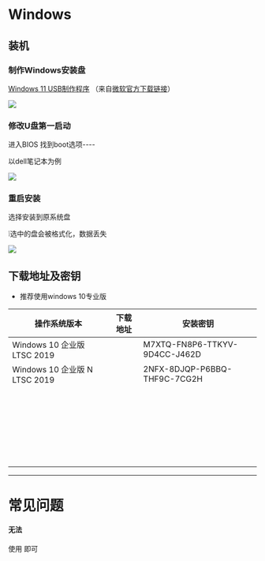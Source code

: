 # Windows

## 装机

### 制作Windows安装盘
[Windows 11 USB制作程序](https://baidu.com) （来自[微软官方下载链接](https://microsoft.com)）

![](https://kms.plus/taitc/w1.png)

### 修改U盘第一启动

进入BIOS 找到boot选项----

以dell笔记本为例

![](https://kms.plus/taitc/w2.png)


### 重启安装

选择安装到原系统盘 

❕选中的盘会被格式化，数据丢失

![](https://kms.plus/taitc/w3.png)

## 下载地址及密钥
* 推荐使用windows 10专业版 

| 操作系统版本 | 下载地址 | 安装密钥 |
| ------------ | ------------ | ------------  |
| Windows 10 企业版 LTSC 2019 |      | M7XTQ-FN8P6-TTKYV-9D4CC-J462D |
| Windows 10 企业版 N LTSC 2019 |      |2NFX-8DJQP-P6BBQ-THF9C-7CG2H|
|              |      ||
|              |      ||
|              |      ||
|              |      ||
|              |      ||
|              |      ||
|              |      ||
|              |      ||
|              |      ||
|              |      ||
|              |      ||
|              |      ||
|              |      ||
|              |      ||
|              |      ||
|              |      ||
|              |      ||
|              |      ||
|              |      ||
|              |      ||
|              |      ||
|              |      ||
|              |      ||
|              |      ||
|              |      ||
|              |      ||
|              |      ||

-----
# 常见问题

#### 无法

使用  即可